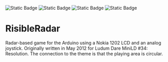 ![Static Badge](https://img.shields.io/badge/MCU-ATmeag328-green "MCU:ATmega328")
![Static Badge](https://img.shields.io/badge/BOARD-Arduino-green "BOARD:Arduino")
![Static Badge](https://img.shields.io/badge/LCD-N1202-green "LCD:N1202")
![Static Badge](https://img.shields.io/badge/MiniLD-34-green "MiniLD:34")

# RisibleRadar #

Radar-based game for the Arduino using a Nokia 1202 LCD and an analog joystick.
Originally written in May 2012 for Ludum Dare MiniLD \#34: Resolution.
The connection to the theme is that the playing area is circular.

